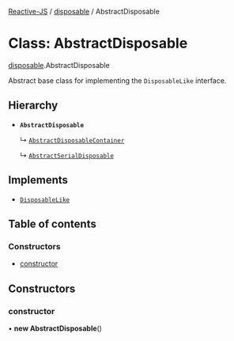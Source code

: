 [Reactive-JS](../README.md) / [disposable](../modules/disposable.md) / AbstractDisposable

# Class: AbstractDisposable

[disposable](../modules/disposable.md).AbstractDisposable

Abstract base class for implementing the `DisposableLike` interface.

## Hierarchy

- **`AbstractDisposable`**

  ↳ [`AbstractDisposableContainer`](container.AbstractDisposableContainer.md)

  ↳ [`AbstractSerialDisposable`](disposable.AbstractSerialDisposable.md)

## Implements

- [`DisposableLike`](../interfaces/disposable.DisposableLike.md)

## Table of contents

### Constructors

- [constructor](disposable.AbstractDisposable.md#constructor)

## Constructors

### constructor

• **new AbstractDisposable**()
